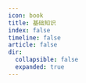 ```yaml
---
icon: book
title: 基础知识
index: false
timeline: false
article: false
dir:
  collapsible: false
  expanded: true
---
```


